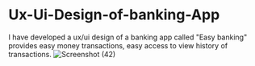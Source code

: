 # Ux-Ui-Design-of-banking-App
I have developed a ux/ui design of a banking app called "Easy banking" provides easy money transactions, easy access to view history of  transactions.
![Screenshot (42)](https://user-images.githubusercontent.com/78350704/162781979-7ff7c3fc-ae9f-44a8-9b31-c9206950485f.png)
